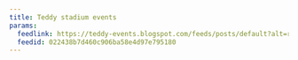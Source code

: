 ```yaml
---
title: Teddy stadium events
params:
  feedlink: https://teddy-events.blogspot.com/feeds/posts/default?alt=rss
  feedid: 022438b7d460c906ba58e4d97e795180
---
```

